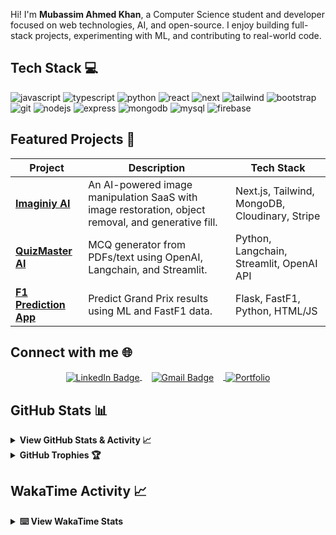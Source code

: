 Hi! I'm **Mubassim Ahmed Khan**, a Computer Science student and developer focused on web technologies, AI, and open-source. I enjoy building full-stack projects, experimenting with ML, and contributing to real-world code.

## Tech Stack 💻

<div>
<img src="https://img.shields.io/badge/JavaScript-323330?style=for-the-badge&logo=javascript&logoColor=F7DF1E" alt="javascript"/>
<img src="https://img.shields.io/badge/TypeScript-007ACC?style=for-the-badge&logo=typescript&logoColor=white" alt="typescript"/>
<img src="https://img.shields.io/badge/Python-FFD43B?style=for-the-badge&logo=python&logoColor=blue" alt="python"/>
<img src="https://img.shields.io/badge/React-20232A?style=for-the-badge&logo=react&logoColor=61DAFB" alt="react"/>
<img src="https://img.shields.io/badge/next%20js-000000?style=for-the-badge&logo=nextdotjs&logoColor=white" alt="next"/>
<img src="https://img.shields.io/badge/Tailwind_CSS-38B2AC?style=for-the-badge&logo=tailwind-css&logoColor=white" alt="tailwind"/> 
<img src="https://img.shields.io/badge/Bootstrap-563D7C?style=for-the-badge&logo=bootstrap&logoColor=white" alt="bootstrap"/>
<img src="https://img.shields.io/badge/GIT-E44C30?style=for-the-badge&logo=git&logoColor=white" alt="git"/>
<img src="https://img.shields.io/badge/Node%20js-339933?style=for-the-badge&logo=nodedotjs&logoColor=white" alt="nodejs"/>
<img src="https://img.shields.io/badge/Express%20js-000000?style=for-the-badge&logo=express&logoColor=white" alt="express"/>
<img src="https://img.shields.io/badge/MongoDB-4EA94B?style=for-the-badge&logo=mongodb&logoColor=white" alt="mongodb"/>
<img src="https://img.shields.io/badge/MySQL-005C84?style=for-the-badge&logo=mysql&logoColor=white" alt="mysql"/>
<img src="https://img.shields.io/badge/firebase-ffca28?style=for-the-badge&logo=firebase&logoColor=black" alt="firebase"/>
</div>

## Featured Projects 🚀

| Project                                                                     | Description                                                                                        | Tech Stack                                     |
| --------------------------------------------------------------------------- | -------------------------------------------------------------------------------------------------- | ---------------------------------------------- |
| [**Imaginiy AI**](https://github.com/Mubassim-Khan/Imaginiy-AI)             | An AI-powered image manipulation SaaS with image restoration, object removal, and generative fill. | Next.js, Tailwind, MongoDB, Cloudinary, Stripe |
| [**QuizMaster AI**](https://github.com/Mubassim-Khan/QuizMaster-AI)         | MCQ generator from PDFs/text using OpenAI, Langchain, and Streamlit.                               | Python, Langchain, Streamlit, OpenAI API       |
| [**F1 Prediction App**](https://github.com/Mubassim-Khan/F1-Prediction-App) | Predict Grand Prix results using ML and FastF1 data.                                               | Flask, FastF1, Python, HTML/JS                 |

## Connect with me 🌐

<div align="center">
  <a href="https://www.linkedin.com/in/mubassim" target="_blank">
    <img align="center" src="https://img.shields.io/badge/Mubassim Ahmed Khan-LinkedIn-blue?style=for-the-badge&logo=linkedin&logoColor=white" alt="LinkedIn Badge"/>
  </a>
   <a href="mailto:mubassimkhan@gmail.com" target="_blank">
    <img align="center" style="margin-right: 15px; margin-left: 15px;" src="https://img.shields.io/badge/mubassimkhan%40gmail.com-Gmail-red?style=for-the-badge&logo=gmail&logoColor=red" alt="Gmail Badge"/>
  </a>
  <a href="https://www.mubassim.vercel.app" target="_blank">
    <img align="center" src="https://img.shields.io/badge/Portfolio-255E63?style=for-the-badge&logo=About.me&logoColor=white" alt="Portfolio" />
  </a>
</div>

## GitHub Stats 📊

<details>
  <summary><strong>View GitHub Stats & Activity 📈</strong></summary>

  <div align="right">
    <img src="https://raw.githubusercontent.com/MicaelliMedeiros/micaellimedeiros/master/image/computer-illustration.png" width="300" alt="Computer illustration">
  </div>

  <br/>

![Mubassim's GitHub stats](https://readme-stats-personal.vercel.app/api?username=Mubassim-Khan&show_icons=true&theme=radical&hide_border=true&rank_icon=percentile&count_private=true&include_all_commits=true)

![Top Langs](https://readme-stats-personal.vercel.app/api/top-langs/?username=Mubassim-Khan&layout=compact&theme=radical&hide_border=true&langs_count=15&include_all_commits=true&count_private=true)

<!-- Commit Streak -->
<a>
  <img align="center" width="100%" style="display: block; margin-bottom: 20px;" src="https://m-readme-streak-stats.vercel.app?user=Mubassim-Khan&theme=radical&hide_border=true" alt="Commit streak"/>
</a>

<!-- Badges -->
<p align="center">
  <img src="https://wakatime.com/badge/user/018c4489-8a75-4389-9ae8-bb9fac5c0aae.svg" alt="Wakatime badge" /> • 
  <img src="https://komarev.com/ghpvc/?username=Mubassim-Khan&label=Profile%20views&color=0e75b6&style=flat" alt="Profile views" /> • 
  <img alt="Followers" src="https://img.shields.io/github/followers/Mubassim-Khan?label=Followers&style=social"> •  
  <img src="https://img.shields.io/github/stars/Mubassim-Khan?label=Stars" alt="Total Stars">
</p>

</details>

<details>
  <summary><strong>GitHub Trophies 🏆</strong></summary>

[![Mubassim's Tropies](https://github-profile-trophy.vercel.app/?username=Mubassim-Khan&theme=radical&row=1&no-frame=true&margin-w=10&margin-h=15)](https://github.com/Mubassim-Khan)

</details>

## WakaTime Activity 📈

<details>
  <summary><strong>⌨️ View WakaTime Stats</strong></summary>
  
<!--START_SECTION:waka-->

```txt
From: 06 December 2023 - To: 11 October 2025

Total Time: 744 hrs 34 mins

TypeScript    268 hrs 34 mins █████████░░░░░░░░░░░░░░░░   35.69 %
JavaScript    186 hrs 15 mins ██████▒░░░░░░░░░░░░░░░░░░   24.75 %
Python        152 hrs 42 mins █████░░░░░░░░░░░░░░░░░░░░   20.29 %
CSS           40 hrs 33 mins  █▒░░░░░░░░░░░░░░░░░░░░░░░   05.39 %
Markdown      26 hrs 17 mins  █░░░░░░░░░░░░░░░░░░░░░░░░   03.49 %
```

<!--END_SECTION:waka-->

</details>
